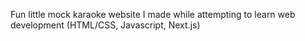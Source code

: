 Fun little mock karaoke website I made while attempting to learn web development (HTML/CSS, Javascript, Next.js)
